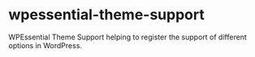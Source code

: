 # wpessential-theme-support
WPEssential Theme Support helping to register the support of different options in WordPress.

